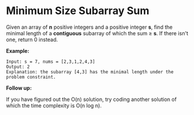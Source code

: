 # Minimum Size Subarray Sum

Given an array of __n__ positive integers and a positive integer __s__, find the minimal length of a __contiguous__ subarray of which the sum ≥ __s__. If there isn't one, return 0 instead.

__Example:__

```pseudo
Input: s = 7, nums = [2,3,1,2,4,3]
Output: 2
Explanation: the subarray [4,3] has the minimal length under the problem constraint.
```

__Follow up:__

If you have figured out the O(n) solution, try coding another solution of which the time complexity is O(n log n).